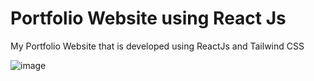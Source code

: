 # Portfolio Website using React Js

My Portfolio Website that is developed using ReactJs and Tailwind CSS

![image](https://github.com/vina-y-kumar/Portfolio/assets/92167129/2195b0f8-04e7-4e7c-ad68-a4c9d1fc0243)
